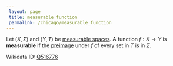 ```yaml
---
 layout: page
 title: measurable function
 permalink: /chicago/measurable_function
---
```

Let $(X,\Sigma)$ and $(Y, T)$ be [measurable spaces](https://defsmath.github.io/DefsMath/measurable). A function $f:X\to Y$ is **measurable** if the [preimage](https://defsmath.github.io/DefsMath/preimage) under $f$ of every set in $T$ is in $\Sigma$.

Wikidata ID: [Q516776](https://www.wikidata.org/wiki/Q516776)